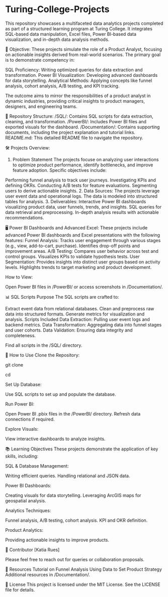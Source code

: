 # Turing-College-Projects
This repository showcases a multifaceted data analytics projects completed as part of a structured learning program at Turing College.
It integrates SQL-based data manipulation, Excel files, Power BI-based data visualization, and in-depth data analysis methods.


🎯 Objective:
These projects simulate the role of a Product Analyst, focusing on actionable insights derived from real-world scenarios. The primary goal is to demonstrate competency in:

SQL Proficiency: Writing optimized queries for data extraction and transformation.
Power BI Visualization: Developing advanced dashboards for data storytelling.
Analytical Methods: Applying concepts like funnel analysis, cohort analysis, A/B testing, and KPI tracking.

The outcome aims to mirror the responsibilities of a product analyst in dynamic industries, providing critical insights to product managers, designers, and engineering teams.


📂 Repository Structure:
/SQL/: Contains SQL scripts for data extraction, cleaning, and transformation.
/PowerBI/: Includes Power BI files and exported visuals for the dashboard.
/Documentation/: Contains supporting documents, including the project explanation and tutorial links.
README.md: This detailed README file to navigate the repository.


🛠 Projects Overview:
1. Problem Statement
The projects focuse on analyzing user interactions to optimize product performance, identify bottlenecks, and improve feature adoption. Specific objectives include:

Performing funnel analysis to track user journeys.
Investigating KPIs and defining OKRs.
Conducting A/B tests for feature evaluations.
Segmenting users to derive actionable insights.
2. Data Sources:
The projects leverage user event data and operational logs. The data is modeled into structured tables for analysis.
3. Deliverables:
Interactive Power BI dashboards visualizing product data, user funnels, trends, and insights.
SQL queries for data retrieval and preprocessing.
In-depth analysis results with actionable recommendations.


🖥️ Power BI Dashboards and Advanced Excel:
These projects include advanced Power BI dashboards and Excel presentations with the following features:
Funnel Analysis:
Tracks user engagement through various stages (e.g., view, add-to-cart, purchase).
Identifies drop-off points and improvement areas.
A/B Testing:
Compares user behavior across test and control groups.
Visualizes KPIs to validate hypothesis tests.
User Segmentation:
Provides insights into distinct user groups based on activity levels.
Highlights trends to target marketing and product development.

How to View:

Open Power BI files in /PowerBI/ or access screenshots in /Documentation/.

📊 SQL Scripts
Purpose
The SQL scripts are crafted to:

Extract event data from relational databases.
Clean and preprocess raw data into structured formats.
Generate metrics for visualization and analysis.
Scripts Included
Data Extraction: Pulling user event logs and backend metrics.
Data Transformation: Aggregating data into funnel stages and user cohorts.
Data Validation: Ensuring data integrity and completeness.

Find all scripts in the /SQL/ directory.


📘 How to Use
Clone the Repository:

git clone <repository-url>

cd <project-directory>

Set Up Database:

Use SQL scripts to set up and populate the database.

Run Power BI:

Open Power BI .pbix files in the /PowerBI/ directory.
Refresh data connections if required.

Explore Visuals:

View interactive dashboards to analyze insights.


📚 Learning Objectives
These projects demonstrate the application of key skills, including:

SQL & Database Management:

Writing efficient queries.
Handling relational and JSON data.

Power BI Dashboards:

Creating visuals for data storytelling.
Leveraging ArcGIS maps for geospatial analysis.

Analytics Techniques:

Funnel analysis, A/B testing, cohort analysis.
KPI and OKR definition.

Product Analytics:

Providing actionable insights to improve products.


🤝 Contributor
[Katia Rues]

Please feel free to reach out for queries or collaboration proposals.


🔗 Resources
Tutorial on Funnel Analysis
Using Data to Set Product Strategy
Additional resources in /Documentation/.


📝 License
This project is licensed under the MIT License. See the LICENSE file for details.

